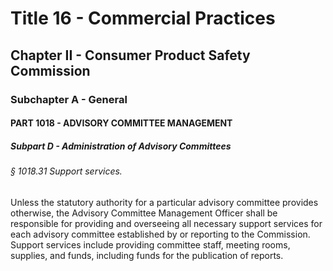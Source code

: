 
# Title 16 - Commercial Practices
## Chapter II - Consumer Product Safety Commission
### Subchapter A - General
#### PART 1018 - ADVISORY COMMITTEE MANAGEMENT
##### Subpart D - Administration of Advisory Committees
###### § 1018.31 Support services.

Unless the statutory authority for a particular advisory committee provides otherwise, the Advisory Committee Management Officer shall be responsible for providing and overseeing all necessary support services for each advisory committee established by or reporting to the Commission. Support services include providing committee staff, meeting rooms, supplies, and funds, including funds for the publication of reports.
